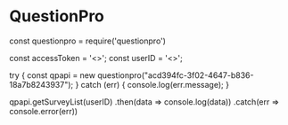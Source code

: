 # QuestionPro

const questionpro = require('questionpro')
 
const accessToken = '<<Your QuestionPro API Key>>';
const userID = '<<Your QuestionPro User ID>>';
 
try {
    const qpapi = new questionpro("acd394fc-3f02-4647-b836-18a7b8243937");
} catch (err) {
    console.log(err.message);
}
 
qpapi.getSurveyList(userID)
    .then(data => console.log(data))
    .catch(err => console.error(err))
 
